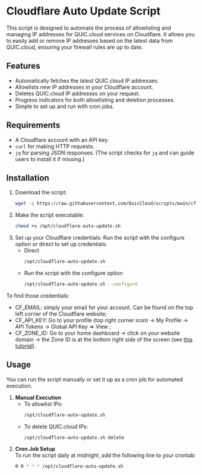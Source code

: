 # Cloudflare Auto Update Script

This script is designed to automate the process of allowlisting and managing IP addresses for QUIC.cloud services on Cloudflare. It allows you to easily add or remove IP addresses based on the latest data from QUIC.cloud, ensuring your firewall rules are up to date.

## Features

- Automatically fetches the latest QUIC.cloud IP addresses.
- Allowlists new IP addresses in your Cloudflare account.
- Deletes QUIC.cloud IP addresses on your request.
- Progress indicators for both allowlisting and deletion processes.
- Simple to set up and run with cron jobs.

## Requirements

- A Cloudflare account with an API key.
- `curl` for making HTTP requests.
- `jq` for parsing JSON responses. (The script checks for `jq` and can guide users to install it if missing.)

## Installation

1. Download the script:
   ```bash
   wget -q https://raw.githubusercontent.com/QuicCloud/scripts/main/cf/cloudflare-auto-update.sh -P /opt/
2. Make the script executable:
   ```bash
   chmod +x /opt/cloudflare-auto-update.sh
3. Set up your Cloudflare credentials: Run the script with the configure option or direct to set up credentials:
   - Direct
     ```bash
     /opt/cloudflare-auto-update.sh
   - Run the script with the configure option
     ```bash
     /opt/cloudflare-auto-update.sh --configure
To find those credentials:
* CF_EMAIL: simply your email for your account. Can be found on the top left corner of the Cloudflare website;
* CF_API_KEY: Go to your profile (top right corner icon) -> My Profile -> API Tokens -> Global API Key => View ;
* CF_ZONE_ID: Go to your home dashboard -> click on your website domain -> the Zone ID is at the bottom right side of the screen (see [this tutorial](https://developers.cloudflare.com/fundamentals/setup/find-account-and-zone-ids/)).

## Usage

You can run the script manually or set it up as a cron job for automated execution.

1. **Manual Execution**
   - To allowlist IPs:
     ```bash
     /opt/cloudflare-auto-update.sh
   - To delete QUIC.cloud IPs:
     ```bash
     /opt/cloudflare-auto-update.sh delete
2. **Cron Job Setup** \
    To run the script daily at midnight, add the following line to your crontab:
    ```bash
    0 0 * * * /opt/cloudflare-auto-update.sh
